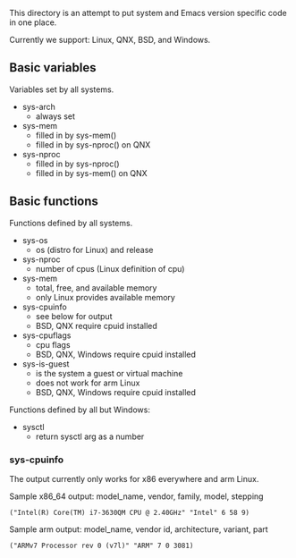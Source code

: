 This directory is an attempt to put system and Emacs version specific
code in one place.

Currently we support: Linux, QNX, BSD, and Windows.

## Basic variables

Variables set by all systems.

* sys-arch
  * always set
* sys-mem
  * filled in by sys-mem()
  * filled in by sys-nproc() on QNX
* sys-nproc
  * filled in by sys-nproc()
  * filled in by sys-mem() on QNX

## Basic functions

Functions defined by all systems.

* sys-os
  * os (distro for Linux) and release
* sys-nproc
  * number of cpus (Linux definition of cpu)
* sys-mem
  * total, free, and available memory
  * only Linux provides available memory
* sys-cpuinfo
  * see below for output
  * BSD, QNX require cpuid installed
* sys-cpuflags
  * cpu flags
  * BSD, QNX, Windows require cpuid installed
* sys-is-guest
  * is the system a guest or virtual machine
  * does not work for arm Linux
  * BSD, QNX, Windows require cpuid installed

Functions defined by all but Windows:

* sysctl
  * return sysctl arg as a number

### sys-cpuinfo

The output currently only works for x86 everywhere and arm Linux.

Sample x86_64 output: model_name, vendor, family, model, stepping

    ("Intel(R) Core(TM) i7-3630QM CPU @ 2.40GHz" "Intel" 6 58 9)

Sample arm output: model_name, vendor id, architecture, variant, part

    ("ARMv7 Processor rev 0 (v7l)" "ARM" 7 0 3081)
